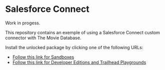 # Salesforce Connect

Work in progess.

This repository contains an exemple of using a Salesforce Connect custom connector with The Movie Database.

Install the unlocked package by clicking one of the following URLs:
-   [Follow this link for Sandboxes](https://test.salesforce.com/packaging/installPackage.apexp?p0=04t3X000003A1WjQAK "https://test.salesforce.com/packaging/installPackage.apexp?p0=04t3X000003A1WjQAK")
-   [Follow this link for Developer Editions and Trailhead Playgrounds](https://login.salesforce.com/packaging/installPackage.apexp?p0=04t3X000003A1WjQAK "https://login.salesforce.com/packaging/installPackage.apexp?p0=04t3X000003A1WjQAK")